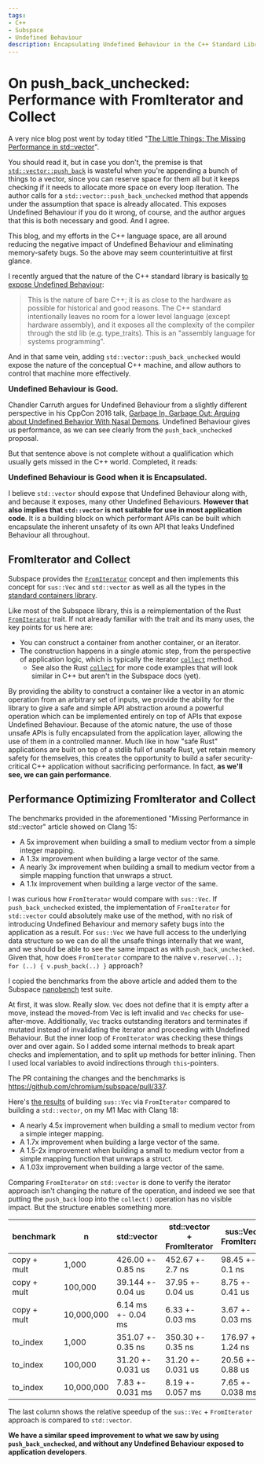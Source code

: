 ```yaml
---
tags:
- C++
- Subspace
- Undefined Behaviour
description: Encapsulating Undefined Behaviour in the C++ Standard Library for Performance with Safety
---
```

# On push_back_unchecked: Performance with FromIterator and Collect

A very nice blog post went by today titled
"[The Little Things: The Missing Performance in std::vector](https://codingnest.com/the-little-things-the-missing-performance-in-std-vector/)".

You should read it, but in case you don't, the premise is that [`std::vector::push_back`](
https://en.cppreference.com/w/cpp/container/vector/push_back) is wasteful when you're appending
a bunch of things to a vector, since you can reserve space for them all but it keeps checking if it
needs to allocate more space on every loop iteration. The author calls for a
`std::vector::push_back_unchecked` method that appends under the assumption that space is already
allocated. This exposes Undefined Behaviour if you do it wrong, of course, and the author argues
that this is both necessary and good. And I agree.

This blog, and my efforts in the C++ language space, are all around reducing the negative impact of
Undefined Behaviour and eliminating memory-safety bugs. So the above may seem counterintuitive at
first glance.

I recently argued that the nature of the C++ standard library is basically [to expose Undefined
Behaviour](https://sunny.garden/@blinkygal/110871585437820584):
>  This is the nature of bare C++; it is as close to the hardware as possible for historical and
> good reasons. The C++ standard intentionally leaves no room for a lower level language (except
> hardware assembly), and it exposes all the complexity of the compiler through the std lib
> (e.g. type_traits). This is an "assembly language for systems programming".

And in that same vein, adding `std::vector::push_back_unchecked` would expose the nature of the
conceptual C++ machine, and allow authors to control that machine more effectively.

**<div style="text-align: left; font-size: 110%">Undefined Behaviour is Good.</div>**

Chandler Carruth argues for Undefined Behaviour from a slightly different perspective in his CppCon
2016 talk, [Garbage In, Garbage Out: Arguing about Undefined Behavior With Nasal Demons](
https://www.youtube.com/watch?v=yG1OZ69H_-o). Undefined Behaviour gives us performance, as we can
see clearly from the `push_back_unchecked` proposal.

But that sentence above is not complete without a qualification which usually gets missed in the
C++ world. Completed, it reads:

**<div style="text-align: left; font-size: 110%">Undefined Behaviour is Good when it is Encapsulated.</div>**

I believe `std::vector` should expose that Undefined Behaviour along with, and because it exposes,
many
other Undefined Behaviours. **However that also implies that `std::vector` is not suitable for use in
most application code**. It is a building block on which performant APIs can be built which
encapsulate the inherent unsafety of its own API that leaks Undefined Behaviour all throughout.

## FromIterator and Collect

Subspace provides the
[`FromIterator`](https://danakj.github.io/subspace-docs/sus-iter-FromIterator.html) concept
and then implements this concept for `sus::Vec` and `std::vector` as well as all the types in the
[standard containers library](https://en.cppreference.com/w/cpp/container).

Like most of the Subspace library, this is a reimplementation of the Rust [`FromIterator`](
https://doc.rust-lang.org/std/iter/trait.FromIterator.html) trait. If not already familiar with the
trait and its many uses, the key points for us here are:
- You can construct a container from another container, or an iterator.
- The construction happens in a single atomic step, from the perspective of application logic,
    which is typically the iterator [`collect`](
    https://danakj.github.io/subspace-docs/sus-iter-IteratorBase.html#method.collect) method.
    - See also the Rust
     [`collect`](https://doc.rust-lang.org/std/iter/trait.Iterator.html#method.collect)
     for more code examples that will look similar in C++ but aren't in the Subspace docs (yet).

By providing the ability to construct a container like a vector in an atomic operation from an
arbitrary set of inputs, we provide the ability for the library to give a safe and simple API
abstraction around a powerful operation which can be implemented entirely on top of APIs that
expose Undefined Behaviour. Because of the atomic nature, the use of those unsafe APIs is fully
encapsulated from the application layer, allowing the use of them in a controlled manner. Much
like in how "safe Rust" applications are built on top of a stdlib full of unsafe Rust,
yet retain memory safety for themselves,
this creates the opportunity to build a safer security-critical C++ application without sacrificing
performance. In fact, **as we'll see, we can gain performance**.

## Performance Optimizing FromIterator and Collect

The benchmarks provided in the aforementioned "Missing Performance in std::vector" article showed
on Clang 15:
- A 5x improvement when building a small to medium vector from a simple integer mapping.
- A 1.3x improvement when building a large vector of the same.
- A nearly 3x improvement when building a small to medium vector from a simple mapping function
  that unwraps a struct.
- A 1.1x improvement when building a large vector of the same.

I was curious how `FromIterator` would compare with `sus::Vec`. 
If `push_back_unchecked` existed, the implementation of `FromIterator` for `std::vector`
could absolutely make use of
the method, with no risk of introducing Undefined Behaviour and memory safety bugs into the
application as a result. For `sus::Vec` we have full access to the underlying data structure so we
can do all the unsafe things internally that we want, and we should be able to see the same impact
as with `push_back_unchecked`. Given that, how does `FromIterator` compare to
the naive `v.reserve(..); for (..) { v.push_back(..) }` approach?

I copied the benchmarks from the above article and added them to the Subspace
[nanobench](https://github.com/martinus/nanobench) test suite.

At first, it was slow. Really slow. `Vec` does not define that it is empty after a move, instead
the moved-from Vec is left invalid and `Vec` checks for use-after-move. Additionally, `Vec` tracks
outstanding iterators and terminates if mutated instead of invalidating the iterator and proceeding
with Undefined Behaviour. But the inner loop of `FromIterator` was checking these things over and
over again. So I added some internal methods to break apart checks and implementation, and to split
up methods for better inlining. Then I used local variables to avoid indirections through
`this`-pointers.

The PR containing the changes and the benchmarks is https://github.com/chromium/subspace/pull/337.

Here's [the results](https://github.com/chromium/subspace/pull/337#issuecomment-1696793264) of
building `sus::Vec` via `FromIterator` compared to building a `std::vector`,
on my M1 Mac with Clang 18:
- A nearly 4.5x improvement when building a small to medium vector from a simple integer mapping.
- A 1.7x improvement when building a large vector of the same.
- A 1.5-2x improvement when building a small to medium vector from a simple mapping function
  that unwraps a struct.
- A 1.03x improvement when building a large vector of the same.

Comparing `FromIterator` on `std::vector` is done to verify the iterator approach isn't changing the
nature of the operation, and indeed we see that putting the `push_back` loop into the `collect()`
operation has no visible impact. But the structure enables something more.

| benchmark   | n          | std::vector         | std::vector + FromIterator | sus::Vec + FromIterator | std::vector / sus::Vec |
| ---------   | ---------- | -----------         | -------------------------- | ----------------------- | ---------------------- |
| copy + mult | 1,000      | 426.00 +- 0.85 ns   | 452.67 +- 2.7 ns           | 98.45 +- 0.1 ns         | 432.7%                  |
| copy + mult | 100,000    | 39.144 +- 0.04 us   | 37.95 +- 0.04 us           | 8.75 +- 0.41 us         | 447.4%                  |
| copy + mult | 10,000,000 | 6.14 ms +- 0.04 ms  | 6.33 +- 0.03 ms            | 3.67 +- 0.03 ms         | 167.3%                  |
| to_index    | 1,000      | 351.07 +- 0.35 ns   | 350.30 +- 0.35 ns          | 176.97 +- 1.24 ns       | 198.4%                  |
| to_index    | 100,000    | 31.20 +- 0.031 us   | 31.20 +- 0.031 us          | 20.56 +- 0.88 us        | 151.8%                  |
| to_index    | 10,000,000 | 7.83 +- 0.031 ms    | 8.19 +- 0.057 ms           | 7.65 +- 0.038 ms        | 102.4%                  |

The last column shows the relative speedup of the `sus::Vec` + `FromIterator` approach is compared
to `std::vector`.

**We have a similar speed improvement to what we saw by using `push_back_unchecked`, and without any
Undefined Behaviour exposed to application developers**.
